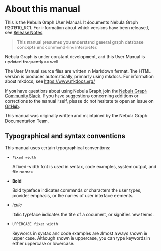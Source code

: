 # About this manual

This is the Nebula Graph User Manual. It documents Nebula Graph R201910_RC1.<!-- TODO: update on release --> For information about which versions have been released, see [Release Notes](https://github.com/vesoft-inc/nebula/releases).

> This manual presumes you understand general graph database concepts and command-line interpreter.

Nebula Graph is under constant development, and this User Manual is updated frequently as well.

The User Manual source files are written in Markdown format. The HTML version is produced automatically, primarily using mkdocs. For information about mkdocs, see https://www.mkdocs.org/

If you have questions about using Nebula Graph, join the [Nebula Graph Community Slack](https://join.slack.com/t/nebulagraph/shared_invite/enQtNjIzMjQ5MzE2OTQ2LTM0MjY0MWFlODg3ZTNjMjg3YWU5ZGY2NDM5MDhmOGU2OWI5ZWZjZDUwNTExMGIxZTk2ZmQxY2Q2MzM1OWJhMmY#"). If you have suggestions concerning additions or corrections to the manual itself, please do not hesitate to open an issue on [GitHub](https://github.com/vesoft-inc/nebula/issues).

This manual was originally written and maintained by the Nebula Graph Documentation Team.

## Typographical and syntax conventions

This manual uses certain typographical conventions:

- `Fixed width`

    A fixed-width font is used in syntax, code examples, system output, and file names.

- **Bold**

    Bold typeface indicates commands or characters the user types, provides emphasis, or the names of user interface elements.

- *Italic*

    Italic typeface indicates the title of a document, or signifies new terms.
    
- `UPPERCASE fixed width`

     Keywords in syntax and code examples are almost always shown in upper case. Although shown in uppercase, you can type keywords in either uppercase or lowercase.
